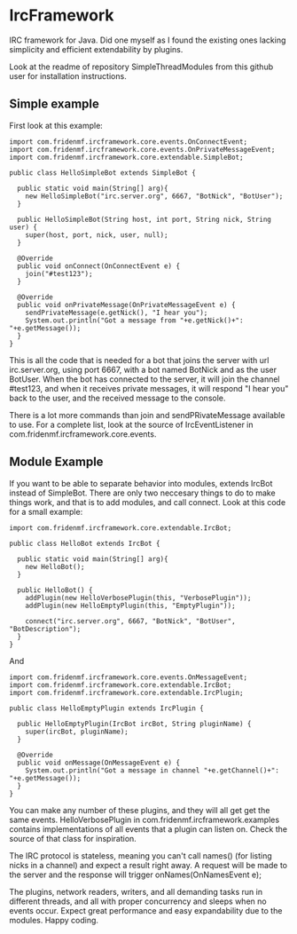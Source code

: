 IrcFramework
============

IRC framework for Java. Did one myself as I found the existing ones lacking simplicity and efficient extendability by plugins.

Look at the readme of repository SimpleThreadModules from this github user for installation instructions.

## Simple example

First look at this example:

    import com.fridenmf.ircframework.core.events.OnConnectEvent;
    import com.fridenmf.ircframework.core.events.OnPrivateMessageEvent;
    import com.fridenmf.ircframework.core.extendable.SimpleBot;

    public class HelloSimpleBot extends SimpleBot {

      public static void main(String[] arg){
        new HelloSimpleBot("irc.server.org", 6667, "BotNick", "BotUser");
      }

      public HelloSimpleBot(String host, int port, String nick, String user) {
        super(host, port, nick, user, null);
      }

      @Override
      public void onConnect(OnConnectEvent e) {
        join("#test123");
      }

      @Override
      public void onPrivateMessage(OnPrivateMessageEvent e) {
        sendPrivateMessage(e.getNick(), "I hear you");
        System.out.println("Got a message from "+e.getNick()+": "+e.getMessage());
      }
    }

This is all the code that is needed for a bot that joins the server with url irc.server.org, using port 6667, with a bot named BotNick and as the user BotUser. When the bot has connected to the server, it will join the channel #test123, and when it receives private messages, it will respond "I hear you" back to the user, and the received message to the console.

There is a lot more commands than join and sendPRivateMessage available to use. For a complete list, look at the source of IrcEventListener in com.fridenmf.ircframework.core.events.

## Module Example

If you want to be able to separate behavior into modules, extends IrcBot instead of SimpleBot. There are only two neccesary things to do to make things work, and that is to add modules, and call connect. Look at this code for a small example:

    import com.fridenmf.ircframework.core.extendable.IrcBot;

    public class HelloBot extends IrcBot {

      public static void main(String[] arg){
        new HelloBot();
      }

      public HelloBot() {
        addPlugin(new HelloVerbosePlugin(this, "VerbosePlugin"));
        addPlugin(new HelloEmptyPlugin(this, "EmptyPlugin"));

        connect("irc.server.org", 6667, "BotNick", "BotUser", "BotDescription");
      }
    }

And

    import com.fridenmf.ircframework.core.events.OnMessageEvent;
    import com.fridenmf.ircframework.core.extendable.IrcBot;
    import com.fridenmf.ircframework.core.extendable.IrcPlugin;

    public class HelloEmptyPlugin extends IrcPlugin {

      public HelloEmptyPlugin(IrcBot ircBot, String pluginName) {
        super(ircBot, pluginName);
      }

      @Override
      public void onMessage(OnMessageEvent e) {
        System.out.println("Got a message in channel "+e.getChannel()+": "+e.getMessage());
      }
    }

You can make any number of these plugins, and they will all get get the same events. HelloVerbosePlugin in com.fridenmf.ircframework.examples contains implementations of all events that a plugin can listen on. Check the source of that class for inspiration.

The IRC protocol is stateless, meaning you can't call names() (for listing nicks in a channel) and expect a result right away. A request will be made to the server and the response will trigger onNames(OnNamesEvent e);

The plugins, network readers, writers, and all demanding tasks run in different threads, and all with proper concurrency and sleeps when no events occur. Expect great performance and easy expandability due to the modules. Happy coding.
